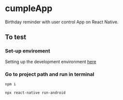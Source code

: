 # cumpleApp
Birthday reminder with user control App on React Native.

## To test

### Set-up enviroment

Setting up the development environment [here](https://reactnative.dev/docs/environment-setup)

### Go to project path and run in terminal

`npm i`

`npx react-native run-android`
